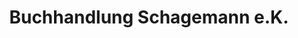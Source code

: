 ---
title: "Buchhandlung Schagemann e.K."
url: /gaildorf/buchhandlung-schagemann-e-k/
shop: Bücher
---